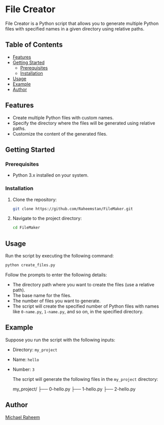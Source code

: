 # File Creator

File Creator is a Python script that allows you to generate multiple Python files with specified names in a given directory using relative paths.

## Table of Contents

- [Features](#features)
- [Getting Started](#getting-started)
  - [Prerequisites](#prerequisites)
  - [Installation](#installation)
- [Usage](#usage)
- [Example](#example)
- [Author](#author)

## Features

- Create multiple Python files with custom names.
- Specify the directory where the files will be generated using relative paths.
- Customize the content of the generated files.

## Getting Started

### Prerequisites

- Python 3.x installed on your system.

### Installation

1. Clone the repository:

   ```bash
   git clone https://github.com/Raheemstan/FileMaker.git
   ```

2. Navigate to the project directory:

   ```bash
   cd FileMaker
   ```

## Usage

Run the script by executing the following command:

   ```bash
python create_files.py
 ```

Follow the prompts to enter the following details:

- The directory path where you want to create the files (use a relative path).
- The base name for the files.
- The number of files you want to generate.
- The script will create the specified number of Python files with names like `0-name.py`, `1-name.py`, and so on, in the specified directory.

## Example

   Suppose you run the script with the following inputs:

- Directory: `my_project`
- Name: `hello`
- Number: `3`

   The script will generate the following files in the `my_project` directory:

   my_project/
   ├── 0-hello.py
   ├── 1-hello.py
   ├── 2-hello.py

## Author

[Michael Raheem](https://github.com/Raheemstan)
